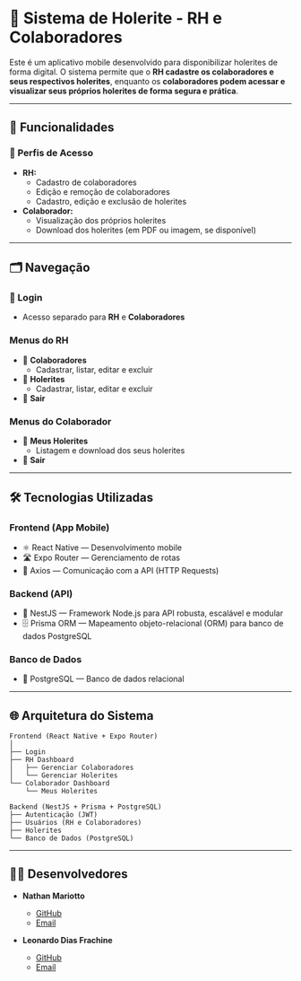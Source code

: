 
# 📄 Sistema de Holerite - RH e Colaboradores

Este é um aplicativo mobile desenvolvido para disponibilizar holerites de forma digital. O sistema permite que o **RH cadastre os colaboradores e seus respectivos holerites**, enquanto os **colaboradores podem acessar e visualizar seus próprios holerites de forma segura e prática**.

---

## 🚀 Funcionalidades

### 👥 Perfis de Acesso
- **RH:**
  - Cadastro de colaboradores
  - Edição e remoção de colaboradores
  - Cadastro, edição e exclusão de holerites
- **Colaborador:**
  - Visualização dos próprios holerites
  - Download dos holerites (em PDF ou imagem, se disponível)

---

## 🗂️ Navegação

### 🔑 Login
- Acesso separado para **RH** e **Colaboradores**

### Menus do RH
- 👥 **Colaboradores**
  - Cadastrar, listar, editar e excluir
- 📑 **Holerites**
  - Cadastrar, listar, editar e excluir
- 🔐 **Sair**

### Menus do Colaborador
- 📄 **Meus Holerites**
  - Listagem e download dos seus holerites
- 🔐 **Sair**

---

## 🛠️ Tecnologias Utilizadas

### **Frontend (App Mobile)**
- ⚛️ React Native — Desenvolvimento mobile
- 🛣️ Expo Router — Gerenciamento de rotas
- 🔗 Axios — Comunicação com a API (HTTP Requests)

### **Backend (API)**
- 🚀 NestJS — Framework Node.js para API robusta, escalável e modular
- 🗄️ Prisma ORM — Mapeamento objeto-relacional (ORM) para banco de dados PostgreSQL

### **Banco de Dados**
- 🐘 PostgreSQL — Banco de dados relacional

---

## 🌐 Arquitetura do Sistema

```
Frontend (React Native + Expo Router)
│
├── Login
├── RH Dashboard
│   ├── Gerenciar Colaboradores
│   └── Gerenciar Holerites
└── Colaborador Dashboard
    └── Meus Holerites

Backend (NestJS + Prisma + PostgreSQL)
├── Autenticação (JWT)
├── Usuários (RH e Colaboradores)
├── Holerites
└── Banco de Dados (PostgreSQL)
```

---

## 👨‍💻 Desenvolvedores

- **Nathan Mariotto**
  - [GitHub](https://github.com/nathanmariott0)
  - [Email](mailto:nathanmariotto.dev@gmail.com)

- **Leonardo Dias Frachine**
  - [GitHub](https://github.com/Leonardo-frachine)
  - [Email](mailto:leonardo.frachine@outlook.com)

